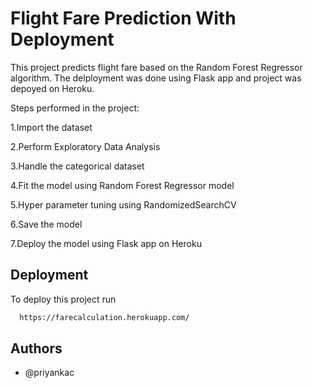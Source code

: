 
# Flight Fare Prediction With Deployment

This project predicts flight fare based on the Random Forest Regressor algorithm. The delployment was done using Flask app and project was depoyed on Heroku.

Steps performed in the project:

1.Import the dataset

2.Perform Exploratory Data Analysis

3.Handle the categorical dataset

4.Fit the model using Random Forest Regressor model

5.Hyper parameter tuning using RandomizedSearchCV

6.Save the model

7.Deploy the model using Flask app on Heroku



## Deployment

To deploy this project run

```bash
  https://farecalculation.herokuapp.com/
```


## Authors

- @priyankac

